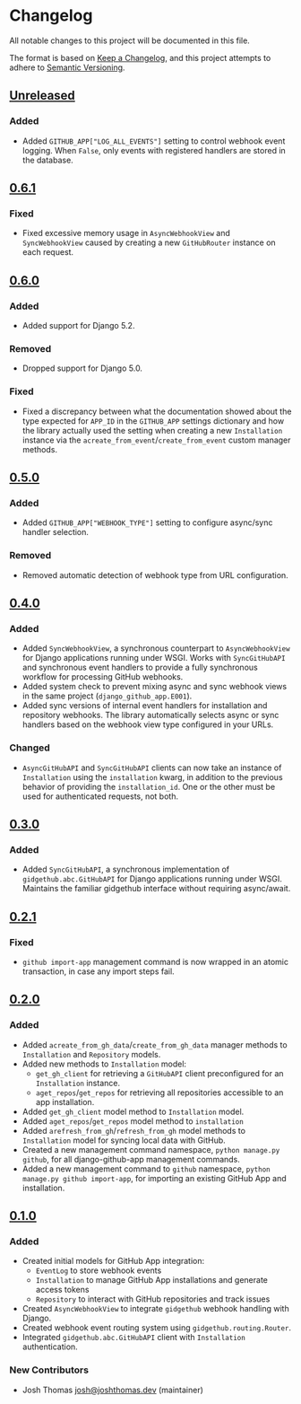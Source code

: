 # Changelog

All notable changes to this project will be documented in this file.

The format is based on [Keep a Changelog](https://keepachangelog.com/en/1.0.0/),
and this project attempts to adhere to [Semantic Versioning](https://semver.org/spec/v2.0.0.html).

<!--
## [${version}]
### Added - for new features
### Changed - for changes in existing functionality
### Deprecated - for soon-to-be removed features
### Removed - for now removed features
### Fixed - for any bug fixes
### Security - in case of vulnerabilities
[${version}]: https://github.com/joshuadavidthomas/bird/releases/tag/v${version}
-->

## [Unreleased]

### Added

- Added `GITHUB_APP["LOG_ALL_EVENTS"]` setting to control webhook event logging. When `False`, only events with registered handlers are stored in the database.

## [0.6.1]

### Fixed

- Fixed excessive memory usage in `AsyncWebhookView` and `SyncWebhookView` caused by creating a new `GitHubRouter` instance on each request.

## [0.6.0]

### Added

- Added support for Django 5.2.

### Removed

- Dropped support for Django 5.0.

### Fixed

- Fixed a discrepancy between what the documentation showed about the type expected for `APP_ID` in the `GITHUB_APP` settings dictionary and how the library actually used the setting when creating a new `Installation` instance via the `acreate_from_event`/`create_from_event` custom manager methods.

## [0.5.0]

### Added

- Added `GITHUB_APP["WEBHOOK_TYPE"]` setting to configure async/sync handler selection.

### Removed

- Removed automatic detection of webhook type from URL configuration.

## [0.4.0]

### Added

- Added `SyncWebhookView`, a synchronous counterpart to `AsyncWebhookView` for Django applications running under WSGI. Works with `SyncGitHubAPI` and synchronous event handlers to provide a fully synchronous workflow for processing GitHub webhooks.
- Added system check to prevent mixing async and sync webhook views in the same project (`django_github_app.E001`).
- Added sync versions of internal event handlers for installation and repository webhooks. The library automatically selects async or sync handlers based on the webhook view type configured in your URLs.

### Changed

- `AsyncGitHubAPI` and `SyncGitHubAPI` clients can now take an instance of `Installation` using the `installation` kwarg, in addition to the previous behavior of providing the `installation_id`. One or the other must be used for authenticated requests, not both.

## [0.3.0]

### Added

- Added `SyncGitHubAPI`, a synchronous implementation of `gidgethub.abc.GitHubAPI` for Django applications running under WSGI. Maintains the familiar gidgethub interface without requiring async/await.

## [0.2.1]

### Fixed

- `github import-app` management command is now wrapped in an atomic transaction, in case any import steps fail.

## [0.2.0]

### Added

- Added `acreate_from_gh_data`/`create_from_gh_data` manager methods to `Installation` and `Repository` models.
- Added new methods to `Installation` model:
  - `get_gh_client` for retrieving a `GitHubAPI` client preconfigured for an `Installation` instance.
  - `aget_repos`/`get_repos` for retrieving all repositories accessible to an app installation.
- Added `get_gh_client` model method to `Installation` model.
- Added `aget_repos`/`get_repos` model method to `installation`
- Added `arefresh_from_gh`/`refresh_from_gh` model methods to `Installation` model for syncing local data with GitHub.
- Created a new management command namespace, `python manage.py github`, for all django-github-app management commands.
- Added a new management command to `github` namespace, `python manage.py github import-app`, for importing an existing GitHub App and installation.

## [0.1.0]

### Added

- Created initial models for GitHub App integration:
  - `EventLog` to store webhook events
  - `Installation` to manage GitHub App installations and generate access tokens
  - `Repository` to interact with GitHub repositories and track issues
- Created `AsyncWebhookView` to integrate `gidgethub` webhook handling with Django.
- Created webhook event routing system using `gidgethub.routing.Router`.
- Integrated `gidgethub.abc.GitHubAPI` client with `Installation` authentication.

### New Contributors

- Josh Thomas <josh@joshthomas.dev> (maintainer)

[unreleased]: https://github.com/joshuadavidthomas/django-github-app/compare/v0.6.1...HEAD
[0.1.0]: https://github.com/joshuadavidthomas/django-github-app/releases/tag/v0.1.0
[0.2.0]: https://github.com/joshuadavidthomas/django-github-app/releases/tag/v0.2.0
[0.2.1]: https://github.com/joshuadavidthomas/django-github-app/releases/tag/v0.2.1
[0.3.0]: https://github.com/joshuadavidthomas/django-github-app/releases/tag/v0.3.0
[0.4.0]: https://github.com/joshuadavidthomas/django-github-app/releases/tag/v0.4.0
[0.5.0]: https://github.com/joshuadavidthomas/django-github-app/releases/tag/v0.5.0
[0.6.0]: https://github.com/joshuadavidthomas/django-github-app/releases/tag/v0.6.0
[0.6.1]: https://github.com/joshuadavidthomas/django-github-app/releases/tag/v0.6.1
